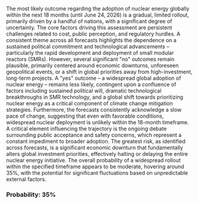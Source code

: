 The most likely outcome regarding the adoption of nuclear energy globally within the next 18 months (until June 24, 2026) is a gradual, limited rollout, primarily driven by a handful of nations, with a significant degree of uncertainty. The core factors driving this assessment are persistent challenges related to cost, public perception, and regulatory hurdles.  A consistent theme across all forecasts highlights the dependence on a sustained political commitment and technological advancements – particularly the rapid development and deployment of small modular reactors (SMRs). However, several significant "no" outcomes remain plausible, primarily centered around economic downturns, unforeseen geopolitical events, or a shift in global priorities away from high-investment, long-term projects. A "yes" outcome – a widespread global adoption of nuclear energy – remains less likely, contingent upon a confluence of factors including sustained political will, dramatic technological breakthroughs in SMR technology, and a global shift towards prioritizing nuclear energy as a critical component of climate change mitigation strategies.  Furthermore, the forecasts consistently acknowledge a slow pace of change, suggesting that even with favorable conditions, widespread nuclear deployment is unlikely within the 18-month timeframe.  A critical element influencing the trajectory is the ongoing debate surrounding public acceptance and safety concerns, which represent a constant impediment to broader adoption. The greatest risk, as identified across forecasts, is a significant economic downturn that fundamentally alters global investment priorities, effectively halting or delaying the entire nuclear energy initiative. The overall probability of a widespread rollout within the specified timeframe appears to be moderate, hovering around 35%, with the potential for significant fluctuations based on unpredictable external factors.

### Probability: 35%